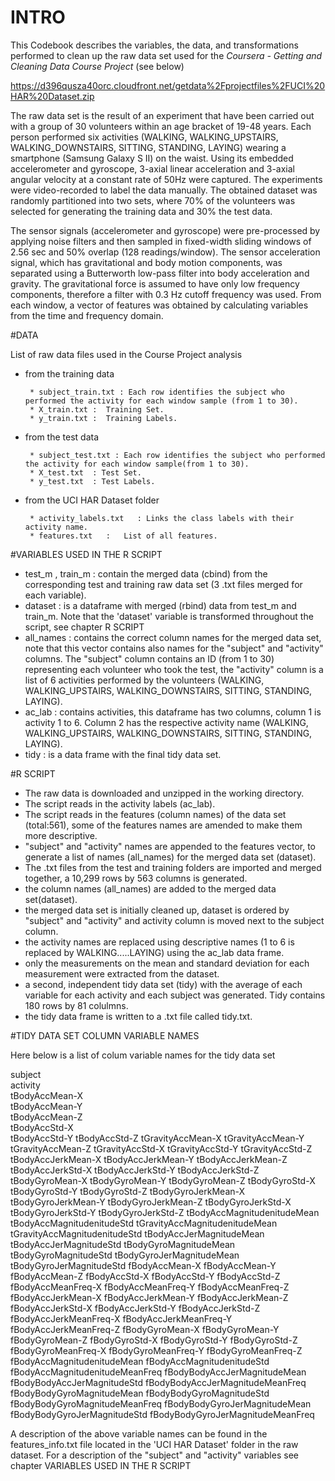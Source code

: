 # INTRO

This Codebook describes the variables, the data, and transformations performed to clean up the raw data set used for the *Coursera - Getting and Cleaning Data Course Project* (see below)

https://d396qusza40orc.cloudfront.net/getdata%2Fprojectfiles%2FUCI%20HAR%20Dataset.zip 

The raw data set is the result of an experiment that have been carried out with a group of 30 volunteers within an age bracket of 19-48 years.
Each person performed six activities (WALKING, WALKING_UPSTAIRS, WALKING_DOWNSTAIRS, SITTING, STANDING, LAYING) wearing a smartphone (Samsung Galaxy S II) 
on the waist. Using its embedded accelerometer and gyroscope, 3-axial linear acceleration and 3-axial angular velocity at a constant rate of 50Hz were captured. 
The experiments were video-recorded to label the data manually. The obtained dataset was randomly partitioned into two sets, where 70% of the volunteers was
selected for generating the training data and 30% the test data.

The sensor signals (accelerometer and gyroscope) were pre-processed by applying noise filters and then sampled in fixed-width sliding windows of 2.56 sec 
and 50% overlap (128 readings/window). The sensor acceleration signal, which has gravitational and body motion components, was separated using a Butterworth 
low-pass filter into body acceleration and gravity. The gravitational force is assumed to have only low frequency components, therefore a filter with 0.3 Hz 
cutoff frequency was used. From each window, a vector of features was obtained by calculating variables from the time and frequency domain.

#DATA

List of raw data files used in the Course Project analysis

* from the training data

       * subject_train.txt : Each row identifies the subject who performed the activity for each window sample (from 1 to 30).
       * X_train.txt :  Training Set.
       * y_train.txt :  Training Labels.

* from the test data

       * subject_test.txt : Each row identifies the subject who performed the activity for each window sample(from 1 to 30).
       * X_test.txt  : Test Set.
       * y_test.txt  : Test Labels.

* from the UCI HAR Dataset folder

       * activity_labels.txt   : Links the class labels with their activity name.
       * features.txt   :   List of all features.

#VARIABLES USED IN THE R SCRIPT

* test_m ,  train_m : contain the merged data (cbind) from the corresponding test and training raw data set (3 .txt files merged for each variable).
* dataset : is a dataframe with merged (rbind) data from test_m and train_m. Note that the 'dataset' variable is transformed throughout the script, see chapter R SCRIPT
* all_names :  contains the correct column names for the  merged  data set, note that this vector contains also names for the "subject" and "activity" columns.
               The "subject" column contains an ID (from 1 to 30) representing each volunteer who took the test, the "activity" column is a list of 6 activities performed by the volunteers
               (WALKING, WALKING_UPSTAIRS, WALKING_DOWNSTAIRS, SITTING, STANDING, LAYING).
* ac_lab : contains activities, this dataframe has two columns, column 1 is activity 1 to 6. Column 2 has the respective activity name
           (WALKING, WALKING_UPSTAIRS, WALKING_DOWNSTAIRS, SITTING, STANDING, LAYING).
* tidy  : is a data frame with the final tidy data set.

#R SCRIPT

* The raw data is downloaded and unzipped in the working directory.
* The script reads in the activity labels (ac_lab).
* The script reads in the features (column names) of the data set (total:561), some of the features names are amended to make them more descriptive.
* "subject" and "activity" names are appended to the features vector, to generate a list of names (all_names) for the merged data set (dataset).
* The .txt files from the test and training folders are imported and merged together, a 10,299 rows by 563 columns is generated.
* the column names (all_names) are added to the merged data set(dataset).
* the merged data set is initially cleaned up, dataset is ordered by "subject" and "activity" and activity column is moved next to the subject column.
* the activity names are replaced using descriptive names (1 to 6 is replaced by WALKING.....LAYING) using the ac_lab  data frame.
* only the measurements on the mean and standard deviation for each measurement were extracted from the dataset.
* a second, independent tidy data set (tidy) with the average of each variable for each activity and each subject was generated. Tidy contains 180 rows by 81 colulmns.
* the tidy data frame is written to a .txt file called tidy.txt.

#TIDY DATA SET COLUMN VARIABLE NAMES

Here below is a list of colum variable names for the tidy data set

subject<br>
activity<br>
tBodyAccMean-X<br>
tBodyAccMean-Y<br>
tBodyAccMean-Z<br>
tBodyAccStd-X<br>
tBodyAccStd-Y
tBodyAccStd-Z
tGravityAccMean-X
tGravityAccMean-Y
tGravityAccMean-Z
tGravityAccStd-X
tGravityAccStd-Y
tGravityAccStd-Z
tBodyAccJerkMean-X
tBodyAccJerkMean-Y
tBodyAccJerkMean-Z
tBodyAccJerkStd-X
tBodyAccJerkStd-Y
tBodyAccJerkStd-Z
tBodyGyroMean-X
tBodyGyroMean-Y
tBodyGyroMean-Z
tBodyGyroStd-X
tBodyGyroStd-Y
tBodyGyroStd-Z
tBodyGyroJerkMean-X
tBodyGyroJerkMean-Y
tBodyGyroJerkMean-Z
tBodyGyroJerkStd-X
tBodyGyroJerkStd-Y
tBodyGyroJerkStd-Z
tBodyAccMagnitudenitudeMean
tBodyAccMagnitudenitudeStd
tGravityAccMagnitudenitudeMean
tGravityAccMagnitudenitudeStd
tBodyAccJerMagnitudeMean
tBodyAccJerMagnitudeStd
tBodyGyroMagnitudeMean
tBodyGyroMagnitudeStd
tBodyGyroJerMagnitudeMean
tBodyGyroJerMagnitudeStd
fBodyAccMean-X
fBodyAccMean-Y
fBodyAccMean-Z
fBodyAccStd-X
fBodyAccStd-Y
fBodyAccStd-Z
fBodyAccMeanFreq-X
fBodyAccMeanFreq-Y
fBodyAccMeanFreq-Z
fBodyAccJerkMean-X
fBodyAccJerkMean-Y
fBodyAccJerkMean-Z
fBodyAccJerkStd-X
fBodyAccJerkStd-Y
fBodyAccJerkStd-Z
fBodyAccJerkMeanFreq-X
fBodyAccJerkMeanFreq-Y
fBodyAccJerkMeanFreq-Z
fBodyGyroMean-X
fBodyGyroMean-Y
fBodyGyroMean-Z
fBodyGyroStd-X
fBodyGyroStd-Y
fBodyGyroStd-Z
fBodyGyroMeanFreq-X
fBodyGyroMeanFreq-Y
fBodyGyroMeanFreq-Z
fBodyAccMagnitudenitudeMean
fBodyAccMagnitudenitudeStd
fBodyAccMagnitudenitudeMeanFreq
fBodyBodyAccJerMagnitudeMean
fBodyBodyAccJerMagnitudeStd
fBodyBodyAccJerMagnitudeMeanFreq
fBodyBodyGyroMagnitudeMean
fBodyBodyGyroMagnitudeStd
fBodyBodyGyroMagnitudeMeanFreq
fBodyBodyGyroJerMagnitudeMean
fBodyBodyGyroJerMagnitudeStd
fBodyBodyGyroJerMagnitudeMeanFreq

A description of the above variable names can be found in the features_info.txt file located in the 'UCI HAR Dataset' folder in the raw dataset.
For a description of the "subject" and "activity" variables see chapter VARIABLES USED IN THE R SCRIPT
